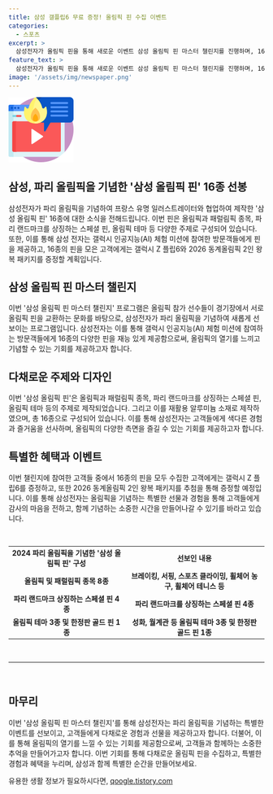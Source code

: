 ```yaml
---
title: 삼성 갤플립6 무료 증정! 올림픽 핀 수집 이벤트
categories:
  - 스포츠
excerpt: >
  삼성전자가 올림픽 핀을 통해 새로운 이벤트 삼성 올림픽 핀 마스터 챌린지를 진행하며, 16종의 삼성 올림픽 핀을 수집한 고객들에게 갤럭시 Z 플립6와 2026 동계올림픽 2인 왕복 패키지를 제공한다. 또한, 파리 샹젤리제와 마리니 광장에 위치한 삼성 올림픽 체험관에서 갤럭시 인공지능(AI) 체험 미션에 참여하면 삼성 올림픽 핀을 받을 수 있으며, 이 체험을 통해 동계올림픽 패키지도 추첨을 통해 증정된다. (153자)
feature_text: >
  삼성전자가 올림픽 핀을 통해 새로운 이벤트 삼성 올림픽 핀 마스터 챌린지를 진행하며, 16종의 삼성 올림픽 핀을 수집한 고객들에게 갤럭시 Z 플립6와 2026 동계올림픽 2인 왕복 패키지를 제공한다. 또한, 파리 샹젤리제와 마리니 광장에 위치한 삼성 올림픽 체험관에서 갤럭시 인공지능(AI) 체험 미션에 참여하면 삼성 올림픽 핀을 받을 수 있으며, 이 체험을 통해 동계올림픽 패키지도 추첨을 통해 증정된다. (153자)
image: '/assets/img/newspaper.png'
---
```


<p><img src="/assets/img/news.png" alt="rentncar 속보" /></p>

<h2>삼성, 파리 올림픽을 기념한 '삼성 올림픽 핀' 16종 선봉</h2>

<p data-ke-size="size16">삼성전자가 파리 올림픽을 기념하여 프랑스 유명 일러스트레이터와 협업하여 제작한 '삼성 올림픽 핀' 16종에 대한 소식을 전해드립니다. 이번 핀은 올림픽과 패럴림픽 종목, 파리 랜드마크를 상징하는 스페셜 핀, 올림픽 테마 등 다양한 주제로 구성되어 있습니다. 또한, 이를 통해 삼성 전자는 갤럭시 인공지능(AI) 체험 미션에 참여한 방문객들에게 핀을 제공하고, 16종의 핀을 모은 고객에게는 갤럭시 Z 플립6와 2026 동계올림픽 2인 왕복 패키지를 증정할 계획입니다.</p>

<h2 data-ke-size="size26">삼성 올림픽 핀 마스터 챌린지</h2>

<p data-ke-size="size16">이번 '삼성 올림픽 핀 마스터 챌린지' 프로그램은 올림픽 참가 선수들이 경기장에서 서로 올림픽 핀을 교환하는 문화를 바탕으로, 삼성전자가 파리 올림픽을 기념하여 새롭게 선보이는 프로그램입니다. 삼성전자는 이를 통해 갤럭시 인공지능(AI) 체험 미션에 참여하는 방문객들에게 16종의 다양한 핀을 재능 있게 제공함으로써, 올림픽의 열기를 느끼고 기념할 수 있는 기회를 제공하고자 합니다.</p>

<h2 data-ke-size="size26">다채로운 주제와 디자인</h2>

<p data-ke-size="size16">이번 '삼성 올림픽 핀'은 올림픽과 패럴림픽 종목, 파리 랜드마크를 상징하는 스페셜 핀, 올림픽 테마 등의 주제로 제작되었습니다. 그리고 이를 재활용 알루미늄 소재로 제작하였으며, 총 16종으로 구성되어 있습니다. 이를 통해 삼성전자는 고객들에게 색다른 경험과 즐거움을 선사하며, 올림픽의 다양한 측면을 즐길 수 있는 기회를 제공하고자 합니다.</p>

<h2 data-ke-size="size26">특별한 혜택과 이벤트</h2>

<p data-ke-size="size16">이번 챌린지에 참여한 고객들 중에서 16종의 핀을 모두 수집한 고객에게는 갤럭시 Z 플립6를 증정하고, 또한 2026 동계올림픽 2인 왕복 패키지를 추첨을 통해 증정할 예정입니다. 이를 통해 삼성전자는 올림픽을 기념하는 특별한 선물과 경험을 통해 고객들에게 감사의 마음을 전하고, 함께 기념하는 소중한 시간을 만들어나갈 수 있기를 바라고 있습니다.</p>

<p data-ke-size="size16">&nbsp;</p>

<table>
    <tbody>
        <tr>
            <td style="text-align: center; height: 17px;"><b>2024 파리 올림픽을 기념한 '삼성 올림픽 핀' 구성</b></td>
        <td style="text-align: center; height: 17px;"><b>선보인 내용</b></td>
    </tr>
        <tr>
            <td style="text-align: center; height: 17px;"><b>올림픽 및 패럴림픽 종목 8종</b></td>
            <td style="text-align: center; height: 17px;"><b>브레이킹, 서핑, 스포츠 클라이밍, 휠체어 농구, 휠체어 테니스 등</b></td>
    </tr>
        <tr>
            <td style="text-align: center; height: 17px;"><b>파리 랜드마크 상징하는 스페셜 핀 4종</b></td>
            <td style="text-align: center; height: 17px;"><b>파리 랜드마크를 상징하는 스페셜 핀 4종</b></td>
    </tr>
        <tr>
            <td style="text-align: center; height: 17px;"><b>올림픽 테마 3종 및 한정판 골드 핀 1종</b></td>
            <td style="text-align: center; height: 17px;"><b>성화, 월계관 등 올림픽 테마 3종 및 한정판 골드 핀 1종</b></td>
    </tr>
    </tbody>
</table>

<p data-ke-size="size16">&nbsp;</p>

<hr>

<p data-ke-size="size16">&nbsp;</p>

<h2 data-ke-size="size26">마무리</h2>

<p data-ke-size="size16">이번 '삼성 올림픽 핀 마스터 챌린지'를 통해 삼성전자는 파리 올림픽을 기념하는 특별한 이벤트를 선보이고, 고객들에게 다채로운 경험과 선물을 제공하고자 합니다. 더불어, 이를 통해 올림픽의 열기를 느낄 수 있는 기회를 제공함으로써, 고객들과 함께하는 소중한 추억을 만들어가고자 합니다. 이번 기회를 통해 다채로운 올림픽 핀을 수집하고, 특별한 경험과 혜택을 누리며, 삼성과 함께 특별한 순간을 만들어보세요.</p>
유용한 생활 정보가 필요하시다면, <a href="https://qoogle.tistory.com" rel="dofollow">qoogle.tistory.com</a>


